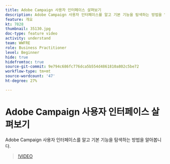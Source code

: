 ```yaml
---
title: Adobe Campaign 사용자 인터페이스 살펴보기
description: Adobe Campaign 사용자 인터페이스를 알고 기본 기능을 탐색하는 방법을 알아봅니다.
feature: 개요
kt: 7828
thumbnail: 35130.jpg
doc-type: feature video
activity: understand
team: WWFRE
role: Business Practitioner
level: Beginner
hide: true
hidefromtoc: true
source-git-commit: 9e794c686fc776dca5b554d4861810a802c5be72
workflow-type: tm+mt
source-wordcount: '47'
ht-degree: 27%

---
```


# Adobe Campaign 사용자 인터페이스 살펴보기

Adobe Campaign 사용자 인터페이스를 알고 기본 기능을 탐색하는 방법을 알아봅니다.

>[!VIDEO](https://video.tv.adobe.com/v/35130?quality=12)
